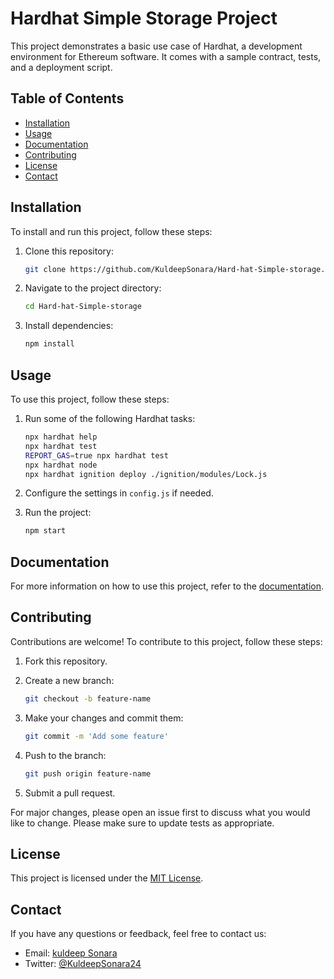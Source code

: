 # Hardhat Simple Storage Project

This project demonstrates a basic use case of Hardhat, a development environment for Ethereum software. It comes with a sample contract, tests, and a deployment script.

## Table of Contents

- [Installation](#installation)
- [Usage](#usage)
- [Documentation](#documentation)
- [Contributing](#contributing)
- [License](#license)
- [Contact](#contact)

## Installation

To install and run this project, follow these steps:

1. Clone this repository:

    ```bash
    git clone https://github.com/KuldeepSonara/Hard-hat-Simple-storage.git
    ```

2. Navigate to the project directory:

    ```bash
    cd Hard-hat-Simple-storage
    ```

3. Install dependencies:

    ```bash
    npm install
    ```

## Usage

To use this project, follow these steps:

1. Run some of the following Hardhat tasks:

    ```bash
    npx hardhat help
    npx hardhat test
    REPORT_GAS=true npx hardhat test
    npx hardhat node
    npx hardhat ignition deploy ./ignition/modules/Lock.js
    ```

2. Configure the settings in `config.js` if needed.

3. Run the project:

    ```bash
    npm start
    ```

## Documentation

For more information on how to use this project, refer to the [documentation]([https://hardhat.org/]).

## Contributing

Contributions are welcome! To contribute to this project, follow these steps:

1. Fork this repository.
2. Create a new branch: 

    ```bash
    git checkout -b feature-name
    ```

3. Make your changes and commit them:

    ```bash
    git commit -m 'Add some feature'
    ```

4. Push to the branch:

    ```bash
    git push origin feature-name
    ```

5. Submit a pull request.

For major changes, please open an issue first to discuss what you would like to change. Please make sure to update tests as appropriate.

## License

This project is licensed under the [MIT License](LICENSE).

## Contact

If you have any questions or feedback, feel free to contact us:

- Email: [kuldeep Sonara](mailto:kuldeepsonara6@gmail.com)
- Twitter: [@KuldeepSonara24]((https://x.com/KuldeepSonara24))
